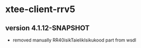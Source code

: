 # xtee-client-rrv5

## version 4.1.12-SNAPSHOT
* removed manually RR40isikTaielikIsikukood part from wsdl
